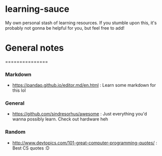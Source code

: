 # learning-sauce
My own personal stash of learning resources. If you stumble upon this, it's probably not gonna be helpful for you, but feel free to add!

# General notes
===============

### Markdown
- https://pandao.github.io/editor.md/en.html : Learn some markdown for this lol

### General
- https://github.com/sindresorhus/awesome : Just everything you'd wanna possibly learn. Check out hardware heh

### Random
- http://www.devtopics.com/101-great-computer-programming-quotes/ : Best CS quotes :D
